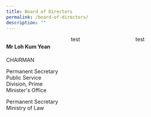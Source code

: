 ```yaml
---
title: Board of Directors
permalink: /board-of-directors/
description: ""
---
```

<style>
.grid-container{
	display: grid;
	grid-template-columns: 1fr 1fr 1fr;
	grid-gap: 20px;
	
	}
	
	.BOD-float-child{
	

	}

</style>
<div class="grid-container">
	<div class="BOD-float-child"><h4>Mr Loh Kum Yean</h4><p>CHAIRMAN</p>
		
<p>Permanent Secretary  
Public Service Division,  
Prime Minister's Office

Permanent Secretary​  
Ministry of Law
		</p>		
		
</div>
<div class="BOD-float-child">test</div>
<div class="BOD-float-child">test</div>
</div>